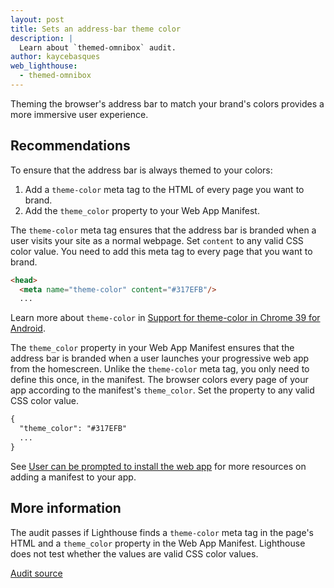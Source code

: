```yaml
---
layout: post
title: Sets an address-bar theme color
description: |
  Learn about `themed-omnibox` audit.
author: kaycebasques
web_lighthouse:
  - themed-omnibox
---
```


Theming the browser's address bar to match your brand's colors provides
a more immersive user experience.

## Recommendations

To ensure that the address bar is always themed to your colors:

1. Add a `theme-color` meta tag to the HTML of every page you want to brand.
2. Add the `theme_color` property to your Web App Manifest.

The `theme-color` meta tag ensures that the address bar is branded when
a user visits your site as a normal webpage. Set `content` to any valid CSS
color value. You need to add this meta tag to every page that you want to
brand.

```html
<head>
  <meta name="theme-color" content="#317EFB"/>
  ...
```

Learn more about `theme-color` in
[Support for theme-color in Chrome 39 for Android](https://developers.google.com/web/updates/2014/11/Support-for-theme-color-in-Chrome-39-for-Android).

The `theme_color` property in your Web App Manifest ensures that the address
bar is branded when a user launches your progressive web
app from the homescreen. Unlike the `theme-color` meta tag, you only need
to define this once, in the manifest. The browser colors every page of your
app according to the manifest's `theme_color`. Set the property to any valid
CSS color value.

```html
{
  "theme_color": "#317EFB"
  ...
}
 ```

See [User can be prompted to install the web app](/installable-manifest)
for more resources on adding a manifest to your app.

## More information

The audit passes if Lighthouse finds a `theme-color` meta tag in the page's
HTML and a `theme_color` property in the Web App Manifest. Lighthouse does
not test whether the values are valid CSS color values.

[Audit source](https://github.com/GoogleChrome/lighthouse/blob/master/lighthouse-core/audits/themed-omnibox.js)